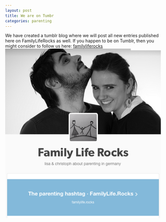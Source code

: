 ```yaml
---
layout: post
title: We are on Tumbr
categories: parenting
---
```


We have created a tumblr blog where we will post all new entries published here on FamilyLifeRocks as well. If you happen to be on Tumblr, then you might consider to follow us here: [familyliferocks](http://familyliferocks.tumblr.com/ "parenting blog")
![FamilyLifeRocks on tumblr](/assets/img/flr-on-tumblr.png)